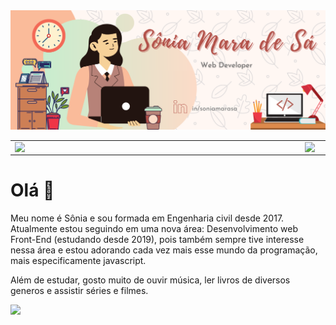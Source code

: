 <img src="/img/soniamarasa.png" />

<center>
<table width="100%">
    <tr >
        <td><img width="450px" align="left" src="https://github-readme-stats.vercel.app/api/top-langs/?username=soniamarasa&hide=html&layout=compact&theme=buefy" /></td>
        <td><img width="450px" align="left" src="https://github-readme-stats.vercel.app/api?username=soniamarasa&theme=buefy"/></td>
    </tr>   
</table>
</center>  



# Olá 👋

Meu nome é Sônia e sou formada em Engenharia civil desde 2017. Atualmente estou seguindo em uma nova área: Desenvolvimento web Front-End (estudando desde 2019), pois também sempre tive interesse nessa área e estou adorando cada vez mais esse mundo da programação, mais especificamente javascript. 

Além de estudar, gosto muito de ouvir música, ler livros de diversos generos e assistir séries e filmes.



<!--
**soniamarasa/soniamarasa** is a ✨ _special_ ✨ repository because its `README.md` (this file) appears on your GitHub profile.

Here are some ideas to get you started:

- 🔭 I’m currently working on ...
- 🌱 I’m currently learning ...
- 👯 I’m looking to collaborate on ...
- 🤔 I’m looking for help with ...
- 💬 Ask me about ...
- 📫 How to reach me: ...
- 😄 Pronouns: ...
- ⚡ Fun fact: ...
-->
![](https://komarev.com/ghpvc/?username=soniamarasa&color=blue&style=flat)
